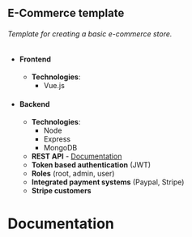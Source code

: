 ## E-Commerce template  

###### Template for creating a basic e-commerce store.

+ #### Frontend  
	+ **Technologies**:
		+ Vue.js

+ #### Backend  
	+ **Technologies**:
		+ Node
		+ Express
		+ MongoDB
	+ **REST API** - [Documentation](#documentation)
	+ **Token based authentication** (JWT)
	+ **Roles** (root, admin, user)
	+ **Integrated payment systems** (Paypal, Stripe)
	+ **Stripe customers**

# Documentation